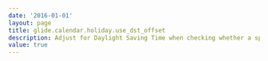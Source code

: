 ```yaml
---
date: '2016-01-01'
layout: page
title: glide.calendar.holiday.use_dst_offset
description: Adjust for Daylight Saving Time when checking whether a specific day is a Calendar Holiday
value: true 
---
```

